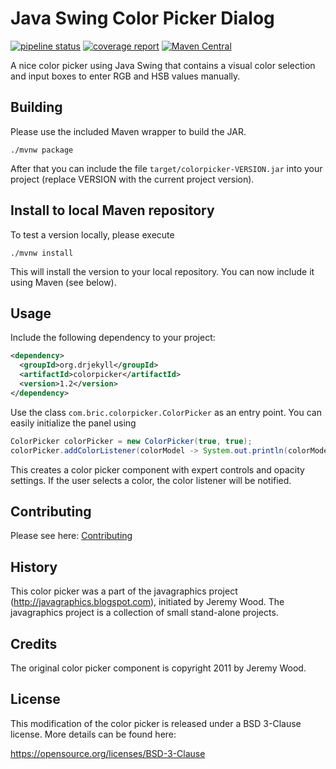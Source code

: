 # Java Swing Color Picker Dialog

[![pipeline status](https://gitlab.com/dheid/colorpicker/badges/master/pipeline.svg)](https://gitlab.com/dheid/colorpicker/commits/master)
[![coverage report](https://gitlab.com/dheid/colorpicker/badges/master/coverage.svg)](https://gitlab.com/dheid/colorpicker/commits/master)
[![Maven Central](https://img.shields.io/maven-central/v/org.drjekyll/colorpicker.svg?maxAge=2592000)](http://search.maven.org/#search%7Cgav%7C1%7Cg%3A%22org.drjekyll%22%20AND%20a%3A%22colorpicker%22)

A nice color picker using Java Swing that contains a visual color selection and input boxes to enter RGB and HSB values manually.

## Building

Please use the included Maven wrapper to build the JAR.

    ./mvnw package
    
After that you can include the file `target/colorpicker-VERSION.jar` into your project (replace VERSION with
the current project version).

## Install to local Maven repository

To test a version locally, please execute

    ./mvnw install
    
This will install the version to your local repository. You can now include it using Maven (see below).

## Usage

Include the following dependency to your project:

```xml 
<dependency>
  <groupId>org.drjekyll</groupId>
  <artifactId>colorpicker</artifactId>
  <version>1.2</version>
</dependency>
```

Use the class `com.bric.colorpicker.ColorPicker` as an entry point. You can easily initialize the panel using

```java
ColorPicker colorPicker = new ColorPicker(true, true);
colorPicker.addColorListener(colorModel -> System.out.println(colorModel.getColor()));
```

This creates a color picker component with expert controls and opacity settings. If the user selects a color, the color listener will be notified.

## Contributing

Please see here: [Contributing](CONTRIBUTING.md)

## History

This color picker was a part of the javagraphics project (http://javagraphics.blogspot.com), initiated by Jeremy Wood. The javagraphics project is a collection of small stand-alone projects.

## Credits

The original color picker component is copyright 2011 by Jeremy Wood.

## License

This modification of the color picker is released under a BSD 3-Clause
license. More details can be found here:
 
https://opensource.org/licenses/BSD-3-Clause
